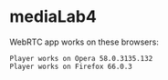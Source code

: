 # mediaLab4


WebRTC app works on these browsers:


    Player works on Opera 58.0.3135.132
    Player works on Firefox 66.0.3  
